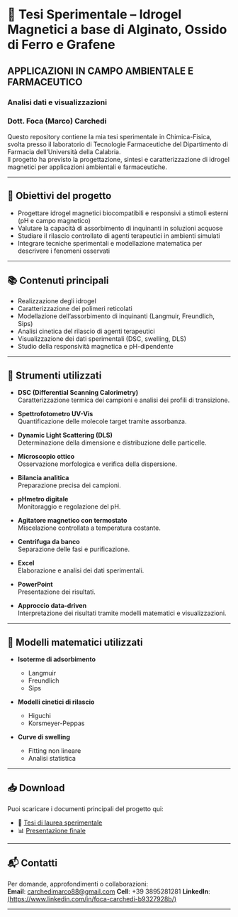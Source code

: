 # 🧪 Tesi Sperimentale – Idrogel Magnetici a base di Alginato, Ossido di Ferro e Grafene  
## APPLICAZIONI IN CAMPO AMBIENTALE E FARMACEUTICO
### Analisi dati e visualizzazioni
### Dott. Foca (Marco) Carchedi

Questo repository contiene la mia tesi sperimentale in Chimica-Fisica, svolta presso il laboratorio di Tecnologie Farmaceutiche del Dipartimento di Farmacia dell’Università della Calabria.  
Il progetto ha previsto la progettazione, sintesi e caratterizzazione di idrogel magnetici per applicazioni ambientali e farmaceutiche.

---

## 🎯 Obiettivi del progetto

- Progettare idrogel magnetici biocompatibili e responsivi a stimoli esterni (pH e campo magnetico)  
- Valutare la capacità di assorbimento di inquinanti in soluzioni acquose  
- Studiare il rilascio controllato di agenti terapeutici in ambienti simulati  
- Integrare tecniche sperimentali e modellazione matematica per descrivere i fenomeni osservati  

---

## 📚 Contenuti principali

- Realizzazione degli idrogel  
- Caratterizzazione dei polimeri reticolati  
- Modellazione dell’assorbimento di inquinanti (Langmuir, Freundlich, Sips)  
- Analisi cinetica del rilascio di agenti terapeutici  
- Visualizzazione dei dati sperimentali (DSC, swelling, DLS)  
- Studio della responsività magnetica e pH-dipendente  

---

## 🧪 Strumenti utilizzati

- **DSC (Differential Scanning Calorimetry)**  
  Caratterizzazione termica dei campioni e analisi dei profili di transizione.

- **Spettrofotometro UV-Vis**  
  Quantificazione delle molecole target tramite assorbanza.

- **Dynamic Light Scattering (DLS)**  
  Determinazione della dimensione e distribuzione delle particelle.

- **Microscopio ottico**  
  Osservazione morfologica e verifica della dispersione.

- **Bilancia analitica**  
  Preparazione precisa dei campioni.

- **pHmetro digitale**  
  Monitoraggio e regolazione del pH.

- **Agitatore magnetico con termostato**  
  Miscelazione controllata a temperatura costante.

- **Centrifuga da banco**  
  Separazione delle fasi e purificazione.

- **Excel**  
  Elaborazione e analisi dei dati sperimentali.

- **PowerPoint**  
  Presentazione dei risultati.

- **Approccio data-driven**  
  Interpretazione dei risultati tramite modelli matematici e visualizzazioni.

---

## 📐 Modelli matematici utilizzati

- **Isoterme di adsorbimento**  
  - Langmuir  
  - Freundlich  
  - Sips  

- **Modelli cinetici di rilascio**  
  - Higuchi  
  - Korsmeyer-Peppas  

- **Curve di swelling**  
  - Fitting non lineare  
  - Analisi statistica  

---

## 📥 Download

Puoi scaricare i documenti principali del progetto qui:

- 📄 [Tesi di laurea sperimentale](Tesi%20Sperimentale%20Idrogel%20magnetici%20a%20base%20di%20Alginato%20ed%20Ossido%20pdf.pdf)  
- 📊 [Presentazione finale](Presentazione_Idrogel_Magnetici_Dual_Stimuli_Responsive_Tesi.pdf.pdf)  

---

## 📬 Contatti

Per domande, approfondimenti o collaborazioni:  
**Email**: carchedimarco88@gmail.com
**Cell**: +39 3895281281
**LinkedIn**: [(https://www.linkedin.com/in/foca-carchedi-b9327928b/)](#)

---
